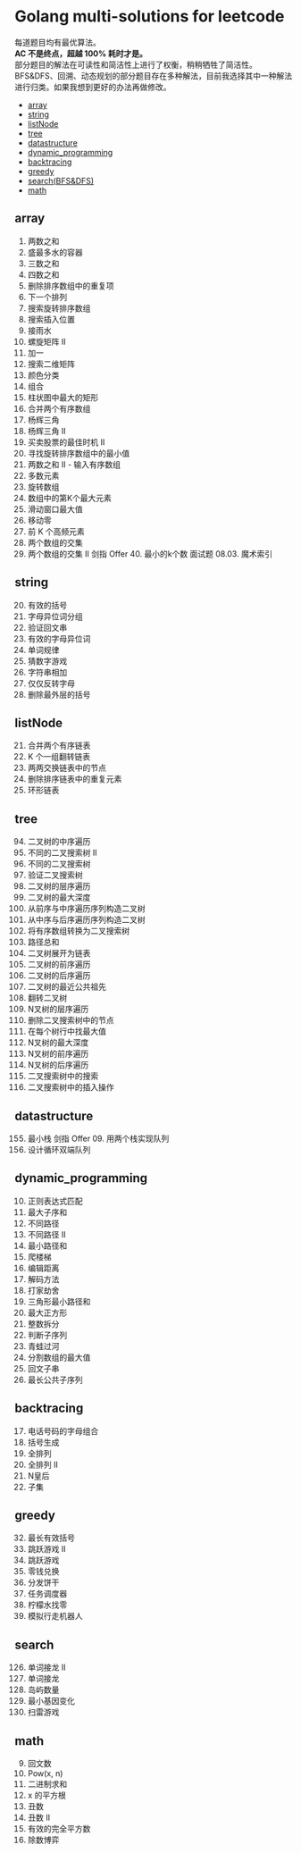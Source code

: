 # Golang multi-solutions for leetcode
每道题目均有最优算法。  
**AC 不是终点，超越 100% 耗时才是。**  
部分题目的解法在可读性和简洁性上进行了权衡，稍稍牺牲了简洁性。  
BFS&DFS、回溯、动态规划的部分题目存在多种解法，目前我选择其中一种解法进行归类。如果我想到更好的办法再做修改。

* [array](#array)
* [string](#string)
* [listNode](#listNode)
* [tree](#tree)
* [datastructure](#datastructure)
* [dynamic_programming](#dynamic-programming)
* [backtracing](#backtracing)
* [greedy](#greedy)
* [search(BFS&DFS)](#search)
* [math](#math)

## array
1. 两数之和
11. 盛最多水的容器
15. 三数之和
18. 四数之和
26. 删除排序数组中的重复项
31. 下一个排列
33. 搜索旋转排序数组
35. 搜索插入位置
42. 接雨水
59. 螺旋矩阵 II
66. 加一
74. 搜索二维矩阵
75. 颜色分类
77. 组合
84. 柱状图中最大的矩形
88. 合并两个有序数组
118. 杨辉三角
119. 杨辉三角 II
122. 买卖股票的最佳时机 II
153. 寻找旋转排序数组中的最小值
167. 两数之和 II - 输入有序数组
169. 多数元素
189. 旋转数组
215. 数组中的第K个最大元素
239. 滑动窗口最大值
283. 移动零
347. 前 K 个高频元素
349. 两个数组的交集
350. 两个数组的交集 II
剑指 Offer 40. 最小的k个数
面试题 08.03. 魔术索引

## string
20. 有效的括号
49. 字母异位词分组
125. 验证回文串
242. 有效的字母异位词
290. 单词规律
299. 猜数字游戏
415. 字符串相加
917. 仅仅反转字母
1021. 删除最外层的括号

## listNode
21. 合并两个有序链表
25. K 个一组翻转链表
24. 两两交换链表中的节点
83. 删除排序链表中的重复元素
141. 环形链表

## tree
94. 二叉树的中序遍历
95. 不同的二叉搜索树 II
96. 不同的二叉搜索树
98. 验证二叉搜索树
102. 二叉树的层序遍历
104. 二叉树的最大深度
105. 从前序与中序遍历序列构造二叉树
106. 从中序与后序遍历序列构造二叉树
108. 将有序数组转换为二叉搜索树
112. 路径总和
114. 二叉树展开为链表
144. 二叉树的前序遍历
145. 二叉树的后序遍历
236. 二叉树的最近公共祖先
266. 翻转二叉树
429. N叉树的层序遍历
450. 删除二叉搜索树中的节点
515. 在每个树行中找最大值
559. N叉树的最大深度
589. N叉树的前序遍历
590. N叉树的后序遍历
700. 二叉搜索树中的搜索
701. 二叉搜索树中的插入操作

## datastructure
155. 最小栈
剑指 Offer 09. 用两个栈实现队列
641. 设计循环双端队列

## dynamic_programming
10. 正则表达式匹配
53. 最大子序和
62. 不同路径
63. 不同路径 II
64. 最小路径和
70. 爬楼梯
72. 编辑距离
91. 解码方法
198. 打家劫舍
120. 三角形最小路径和
221. 最大正方形
343. 整数拆分
392. 判断子序列
403. 青蛙过河
410. 分割数组的最大值
647. 回文子串
1143. 最长公共子序列

## backtracing
17. 电话号码的字母组合
22. 括号生成
46. 全排列
47. 全排列 II
51. N皇后
78. 子集

## greedy
32. 最长有效括号
45. 跳跃游戏 II
55. 跳跃游戏
322. 零钱兑换
455. 分发饼干
621. 任务调度器
860. 柠檬水找零
874. 模拟行走机器人

## search
126. 单词接龙 II
127. 单词接龙
200. 岛屿数量
433. 最小基因变化
529. 扫雷游戏

## math
9. 回文数
50. Pow(x, n)
67. 二进制求和
69. x 的平方根
263. 丑数
264. 丑数 II
367. 有效的完全平方数
1025. 除数博弈